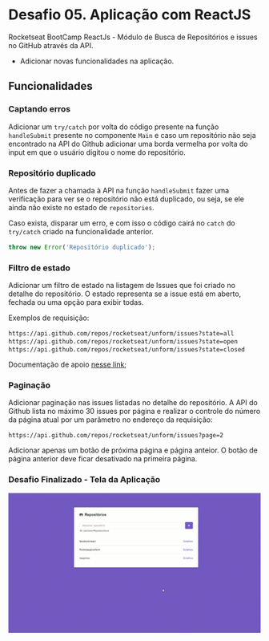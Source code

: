 # Desafio 05. Aplicação com ReactJS

Rocketseat BootCamp ReactJs - Módulo de Busca de Repositórios e issues no GitHub através da API.

- Adicionar novas funcionalidades na aplicação.

## Funcionalidades

### Captando erros

Adicionar um `try/catch` por volta do código presente na função `handleSubmit` presente no componente `Main` e caso um repositório não seja encontrado na API do Github adicionar uma borda vermelha por volta do input em que o usuário digitou o nome do repositório.

### Repositório duplicado

Antes de fazer a chamada à API na função `handleSubmit` fazer uma verificação para ver se o repositório não está duplicado, ou seja, se ele ainda não existe no estado de `repositories`.

Caso exista, disparar um erro, e com isso o código cairá no `catch` do `try/catch` criado na funcionalidade anterior.

```js
throw new Error('Repositório duplicado');
```

### Filtro de estado

Adicionar um filtro de estado na listagem de Issues que foi criado no detalhe do repositório. O estado representa se a issue está em aberto, fechada ou uma opção para exibir todas.

Exemplos de requisição:

```
https://api.github.com/repos/rocketseat/unform/issues?state=all
https://api.github.com/repos/rocketseat/unform/issues?state=open
https://api.github.com/repos/rocketseat/unform/issues?state=closed
```

Documentação de apoio [nesse link](https://developer.github.com/v3/issues/#parameters-1);

### Paginação

Adicionar paginação nas issues listadas no detalhe do repositório. A API do Github lista no máximo 30 issues por página e realizar o controle do número da página atual por um parâmetro no endereço da requisição:

```
https://api.github.com/repos/rocketseat/unform/issues?page=2
```

Adicionar apenas um botão de próxima página e página anteior. O botão de página anterior deve ficar desativado na primeira página.

### Desafio Finalizado - Tela da Aplicação

![Facebook](assets-challenge/repository-issues-github-api.gif)
